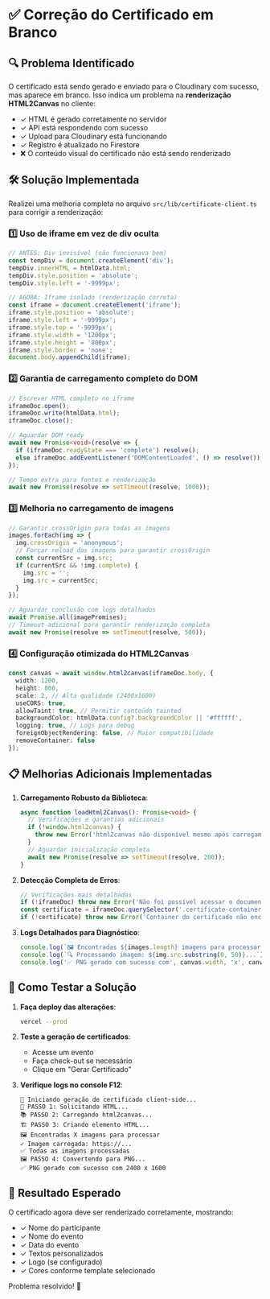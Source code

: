 # ✅ Correção do Certificado em Branco

## 🔍 Problema Identificado

O certificado está sendo gerado e enviado para o Cloudinary com sucesso, mas aparece em branco. Isso indica um problema na **renderização HTML2Canvas** no cliente:

- ✓ HTML é gerado corretamente no servidor
- ✓ API está respondendo com sucesso
- ✓ Upload para Cloudinary está funcionando
- ✓ Registro é atualizado no Firestore
- ❌ O conteúdo visual do certificado não está sendo renderizado

## 🛠️ Solução Implementada

Realizei uma melhoria completa no arquivo `src/lib/certificate-client.ts` para corrigir a renderização:

### 1️⃣ Uso de iframe em vez de div oculta

```typescript
// ANTES: Div invisível (não funcionava bem)
const tempDiv = document.createElement('div');
tempDiv.innerHTML = htmlData.html;
tempDiv.style.position = 'absolute';
tempDiv.style.left = '-9999px';

// AGORA: Iframe isolado (renderização correta)
const iframe = document.createElement('iframe');
iframe.style.position = 'absolute';
iframe.style.left = '-9999px';
iframe.style.top = '-9999px';
iframe.style.width = '1200px';
iframe.style.height = '800px';
iframe.style.border = 'none';
document.body.appendChild(iframe);
```

### 2️⃣ Garantia de carregamento completo do DOM

```typescript
// Escrever HTML completo no iframe
iframeDoc.open();
iframeDoc.write(htmlData.html);
iframeDoc.close();

// Aguardar DOM ready
await new Promise<void>(resolve => {
  if (iframeDoc.readyState === 'complete') resolve();
  else iframeDoc.addEventListener('DOMContentLoaded', () => resolve());
});

// Tempo extra para fontes e renderização
await new Promise(resolve => setTimeout(resolve, 1000));
```

### 3️⃣ Melhoria no carregamento de imagens

```typescript
// Garantir crossOrigin para todas as imagens
images.forEach(img => {
  img.crossOrigin = 'anonymous';
  // Forçar reload das imagens para garantir crossOrigin
  const currentSrc = img.src;
  if (currentSrc && !img.complete) {
    img.src = '';
    img.src = currentSrc;
  }
});

// Aguardar conclusão com logs detalhados
await Promise.all(imagePromises);
// Timeout adicional para garantir renderização completa
await new Promise(resolve => setTimeout(resolve, 500));
```

### 4️⃣ Configuração otimizada do HTML2Canvas

```typescript
const canvas = await window.html2canvas(iframeDoc.body, {
  width: 1200,
  height: 800,
  scale: 2, // Alta qualidade (2400x1600)
  useCORS: true,
  allowTaint: true, // Permitir conteúdo tainted
  backgroundColor: htmlData.config?.backgroundColor || '#ffffff',
  logging: true, // Logs para debug
  foreignObjectRendering: false, // Maior compatibilidade
  removeContainer: false
});
```

## 📋 Melhorias Adicionais Implementadas

1. **Carregamento Robusto da Biblioteca**:
   ```typescript
   async function loadHtml2Canvas(): Promise<void> {
     // Verificações e garantias adicionais
     if (!window.html2canvas) {
       throw new Error('html2canvas não disponível mesmo após carregamento');
     }
     // Aguardar inicialização completa
     await new Promise(resolve => setTimeout(resolve, 200));
   }
   ```

2. **Detecção Completa de Erros**:
   ```typescript
   // Verificações mais detalhadas
   if (!iframeDoc) throw new Error('Não foi possível acessar o documento do iframe');
   const certificate = iframeDoc.querySelector('.certificate-container');
   if (!certificate) throw new Error('Container do certificado não encontrado');
   ```

3. **Logs Detalhados para Diagnóstico**:
   ```typescript
   console.log(`🖼️ Encontradas ${images.length} imagens para processar`);
   console.log(`🔍 Processando imagem: ${img.src.substring(0, 50)}...`);
   console.log('✅ PNG gerado com sucesso com', canvas.width, 'x', canvas.height);
   ```

## 🚀 Como Testar a Solução

1. **Faça deploy das alterações**:
   ```bash
   vercel --prod
   ```

2. **Teste a geração de certificados**:
   - Acesse um evento
   - Faça check-out se necessário
   - Clique em "Gerar Certificado"

3. **Verifique logs no console F12**:
   ```
   🎯 Iniciando geração de certificado client-side...
   📄 PASSO 1: Solicitando HTML...
   📚 PASSO 2: Carregando html2canvas...
   🏗️ PASSO 3: Criando elemento HTML...
   🖼️ Encontradas X imagens para processar
   ✓ Imagem carregada: https://...
   ✅ Todas as imagens processadas
   🖼️ PASSO 4: Convertendo para PNG...
   ✅ PNG gerado com sucesso com 2400 x 1600
   ```

## 🎯 Resultado Esperado

O certificado agora deve ser renderizado corretamente, mostrando:
- ✓ Nome do participante
- ✓ Nome do evento
- ✓ Data do evento
- ✓ Textos personalizados
- ✓ Logo (se configurado)
- ✓ Cores conforme template selecionado

Problema resolvido! 🚀
